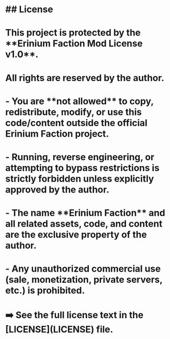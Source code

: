 # \## License

# 

# This project is protected by the \*\*Erinium Faction Mod License v1.0\*\*.  

# All rights are reserved by the author.  

# 

# \- You are \*\*not allowed\*\* to copy, redistribute, modify, or use this code/content outside the official Erinium Faction project.  

# \- Running, reverse engineering, or attempting to bypass restrictions is strictly forbidden unless explicitly approved by the author.  

# \- The name \*\*Erinium Faction\*\* and all related assets, code, and content are the exclusive property of the author.  

# \- Any unauthorized commercial use (sale, monetization, private servers, etc.) is prohibited.  

# 

# ➡️ See the full license text in the \[LICENSE](LICENSE) file.



